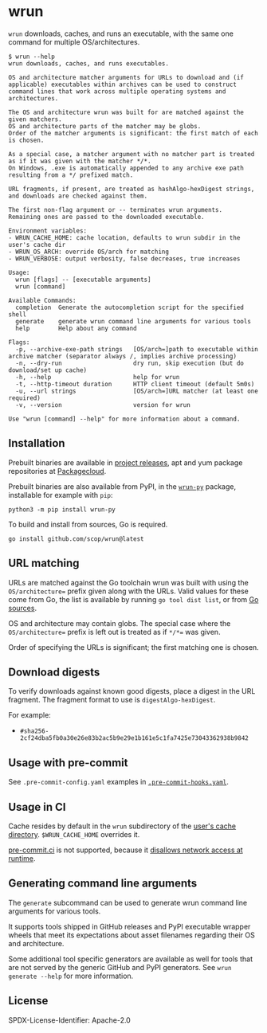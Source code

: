 # wrun

`wrun` downloads, caches, and runs an executable,
with the same one command for multiple OS/architectures.

```shellsession
$ wrun --help
wrun downloads, caches, and runs executables.

OS and architecture matcher arguments for URLs to download and (if applicable) executables within archives can be used to construct command lines that work across multiple operating systems and architectures.

The OS and architecture wrun was built for are matched against the given matchers.
OS and architecture parts of the matcher may be globs.
Order of the matcher arguments is significant: the first match of each is chosen.

As a special case, a matcher argument with no matcher part is treated as if it was given with the matcher */*.
On Windows, .exe is automatically appended to any archive exe path resulting from a */ prefixed match.

URL fragments, if present, are treated as hashAlgo-hexDigest strings, and downloads are checked against them.

The first non-flag argument or -- terminates wrun arguments.
Remaining ones are passed to the downloaded executable.

Environment variables:
- WRUN_CACHE_HOME: cache location, defaults to wrun subdir in the user's cache dir
- WRUN_OS_ARCH: override OS/arch for matching
- WRUN_VERBOSE: output verbosity, false decreases, true increases

Usage:
  wrun [flags] -- [executable arguments]
  wrun [command]

Available Commands:
  completion  Generate the autocompletion script for the specified shell
  generate    generate wrun command line arguments for various tools
  help        Help about any command

Flags:
  -p, --archive-exe-path strings   [OS/arch=]path to executable within archive matcher (separator always /, implies archive processing)
  -n, --dry-run                    dry run, skip execution (but do download/set up cache)
  -h, --help                       help for wrun
  -t, --http-timeout duration      HTTP client timeout (default 5m0s)
  -u, --url strings                [OS/arch=]URL matcher (at least one required)
  -v, --version                    version for wrun

Use "wrun [command] --help" for more information about a command.
```

## Installation

Prebuilt binaries are available in
[project releases](https://github.com/scop/wrun/releases),
apt and yum package repositories at
[Packagecloud](https://packagecloud.io/scop/wrun).

Prebuilt binaries are also available from PyPI,
in the [`wrun-py`](https://pypi.org/project/wrun-py/) package,
installable for example with `pip`:

```shell
python3 -m pip install wrun-py
```

To build and install from sources, Go is required.

```
go install github.com/scop/wrun@latest
```

## URL matching

URLs are matched against the Go toolchain wrun was built with using
the `OS/architecture=` prefix given along with the URLs. Valid values
for these come from Go, the list is available by running
`go tool dist list`, or from
[Go sources](https://cs.opensource.google/go/go/+/refs/tags/go1.23.2:src/cmd/dist/build.go;l=1728-1778).

OS and architecture may contain globs. The special case where the
`OS/architecture=` prefix is left out is treated as if `*/*=` was
given.

Order of specifying the URLs is significant; the first matching one
is chosen.

## Download digests

To verify downloads against known good digests, place a digest in the URL
fragment.
The fragment format to use is `digestAlgo-hexDigest`.

For example:

- `#sha256-2cf24dba5fb0a30e26e83b2ac5b9e29e1b161e5c1fa7425e73043362938b9842`

## Usage with pre-commit

See `.pre-commit-config.yaml` examples in
[`.pre-commit-hooks.yaml`](.pre-commit-hooks.yaml).

## Usage in CI

Cache resides by default in the `wrun` subdirectory of
the [user's cache directory](https://pkg.go.dev/os#UserCacheDir).
`$WRUN_CACHE_HOME` overrides it.

[pre-commit.ci](https://pre-commit.ci) is not supported, because it
[disallows network access at runtime](https://github.com/pre-commit-ci/issues/issues/196#issuecomment-1810937079).

## Generating command line arguments

The `generate` subcommand can be used to generate wrun command line arguments for various tools.

It supports tools shipped in GitHub releases and PyPI executable wrapper wheels that meet its expectations
about asset filenames regarding their OS and architecture.

Some additional tool specific generators are available as well for tools that are not served by the generic GitHub and PyPI generators.
See `wrun generate --help` for more information.

## License

SPDX-License-Identifier: Apache-2.0
